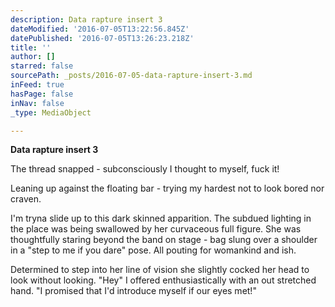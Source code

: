 ```yaml
---
description: Data rapture insert 3
dateModified: '2016-07-05T13:22:56.845Z'
datePublished: '2016-07-05T13:26:23.218Z'
title: ''
author: []
starred: false
sourcePath: _posts/2016-07-05-data-rapture-insert-3.md
inFeed: true
hasPage: false
inNav: false
_type: MediaObject

---
```

**Data rapture insert 3**

The thread snapped - subconsciously I thought to myself, fuck it!

Leaning up against the floating bar - trying my hardest not to look bored nor craven.

I'm tryna slide up to this dark skinned apparition. The subdued lighting in the place was being swallowed by her curvaceous full figure. She was thoughtfully staring beyond the band on stage - bag slung over a shoulder in a "step to me if you dare" pose. All pouting for womankind and ish.

Determined to step into her line of vision she slightly cocked her head to look without looking. "Hey" I offered enthusiastically with an out stretched hand. "I promised that I'd introduce myself if our eyes met!"